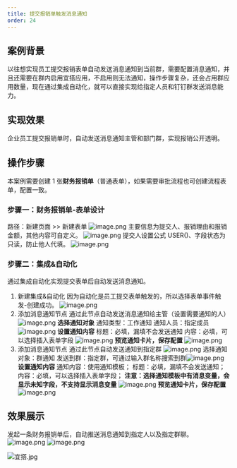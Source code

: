 ```yaml
---
title: 提交报销单触发消息通知
order: 24
---
```

## 案例背景
以往想实现员工提交报销表单自动发送消息通知到当前群，需要配置消息通知，并且还需要在群内启用宜搭应用，不启用则无法通知，操作步骤复杂，还会占用群应用数量，现在通过集成自动化，就可以直接实现给指定人员和钉钉群发送消息能力。
## 实现效果
企业员工提交报销单时，自动发送消息通知主管和部门群，实现报销公开透明。
## 操作步骤
本案例需要创建 1 张**财务报销单**（普通表单），如果需要审批流程也可创建流程表单，配置一致。
### 步骤一：财务报销单-表单设计
路径：新建页面 >> 新建表单
![image.png](https://img.alicdn.com/imgextra/i3/O1CN01KMV1nA1F76cNdn4vi_!!6000000000439-2-tps-1836-863.png)
主要信息为提交人、报销理由和报销金额，其他内容可自定义。
![image.png](https://img.alicdn.com/imgextra/i1/O1CN01J7sSwn1BwAJHNsXuz_!!6000000000009-2-tps-1832-866.png)
提交人设置公式 USER()、字段状态为只读，防止他人代填。
![image.png](https://img.alicdn.com/imgextra/i4/O1CN0194oDJc1tUzuQgpimt_!!6000000005906-2-tps-1835-872.png)
### 步骤二：集成&自动化
通过集成自动化实现提交表单后自动发送消息通知。
1. 新建集成&自动化
因为自动化是员工提交表单触发的，所以选择表单事件触发-创建成功。
![image.png](https://img.alicdn.com/imgextra/i3/O1CN01n8aAGE1rexHtnVUpf_!!6000000005657-2-tps-1828-864.png)
2. 添加消息通知节点
通过此节点自动发送消息通知给主管（设置需要通知的人）
![image.png](https://img.alicdn.com/imgextra/i4/O1CN01pIda921FQneBg4lR7_!!6000000000482-2-tps-1822-879.png)
**选择通知对象**
通知类型：工作通知
通知人员：指定成员
![image.png](https://img.alicdn.com/imgextra/i2/O1CN01CuT9Bp1g76EkUBDHy_!!6000000004094-2-tps-1810-864.png)
**设置通知内容**
标题：必填，漏填不会发送通知
内容：必填，可以选择插入表单字段
![image.png](https://img.alicdn.com/imgextra/i3/O1CN01Wn8Df71HJ8FREPh9l_!!6000000000736-2-tps-1797-871.png)
**预览通知卡片，保存配置**
![image.png](https://img.alicdn.com/imgextra/i1/O1CN01a49yY91r6ba7amagp_!!6000000005582-2-tps-1829-875.png)
3. 添加消息通知节点
通过此节点自动发送通知到指定群
![image.png](https://img.alicdn.com/imgextra/i3/O1CN017nFXRm28oQxD4mKmK_!!6000000007979-2-tps-1822-879.png)
选择通知对象：群通知
发送到群：指定群，可通过输入群名称搜索到群![image.png](https://img.alicdn.com/imgextra/i4/O1CN01dXCEix1gXfD2N5vXU_!!6000000004152-2-tps-1826-875.png)
**设置通知内容**
通知内容：使用通知模板；
标题：必填，漏填不会发送通知；
内容：必填，可以选择插入表单字段；
**注意：选择通知模板中有消息变量，会显示未知字段，不支持显示消息变量**
![image.png](https://img.alicdn.com/imgextra/i3/O1CN01lEb2su1py4aedo5pF_!!6000000005428-2-tps-1812-876.png)
**预览通知卡片，保存配置**![image.png](https://img.alicdn.com/imgextra/i4/O1CN01azXy0N1kh3nb1cRPN_!!6000000004714-2-tps-1804-872.png)
## 效果展示
发起一条财务报销单后，自动推送消息通知到指定人以及指定群聊。
![image.png](https://img.alicdn.com/imgextra/i4/O1CN01V21pAw1wxnfD7XhYP_!!6000000006375-2-tps-1129-151.png)
![image.png](https://img.alicdn.com/imgextra/i4/O1CN01Xs1nxt1cG1UZbzr5t_!!6000000003572-2-tps-1564-975.png)




![宜搭.jpg](https://img.alicdn.com/imgextra/i3/O1CN01GbDwfO21ObIsRntFU_!!6000000006975-0-tps-1222-687.jpg)
